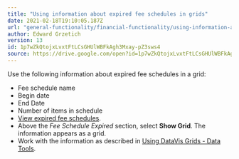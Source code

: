 ```yaml
---
title: "Using information about expired fee schedules in grids"
date: 2021-02-18T19:10:05.187Z
url: "general-functionality/financial-functionality/using-information-about-expired-fee-schedules-in-grids.html"
author: Edward Grzetich
version: 13
id: 1p7wZkQtojxLvxtFtLCsGHUlWBFkAgh3Mxay-pZ3sws4
source: https://drive.google.com/open?id=1p7wZkQtojxLvxtFtLCsGHUlWBFkAgh3Mxay-pZ3sws4
---
```

Use the following information about expired fee schedules in a grid:

* Fee schedule name
* Begin date
* End Date
* Number of items in schedule 
* [View expired fee schedules](viewing-expired-fee-schedules.html).
* Above the <em>Fee Schedule Expired</em> section, select <strong>Show Grid</strong>. The information appears as a grid.
* Work with the information as described in [Using DataVis Grids - Data Tools](../reports/using-datavis-grids-data-tools.html).

